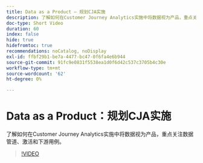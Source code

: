 ```yaml
---
title: Data as a Product — 规划CJA实施
description: 了解如何在Customer Journey Analytics实施中将数据视为产品，重点关注数据管道、激活和下游用例。
doc-type: Short Video
duration: 60
index: false
hide: true
hidefromtoc: true
recommendations: noCatalog, noDisplay
exl-id: ffbf29b1-be7a-4477-bc47-0f6fa4e6b944
source-git-commit: 91fc9e0831f5538ea1d0f6d42c537c3705b4c30e
workflow-type: tm+mt
source-wordcount: '62'
ht-degree: 0%

---
```


# Data as a Product：规划CJA实施

了解如何在Customer Journey Analytics实施中将数据视为产品，重点关注数据管道、激活和下游用例。

<!-- 62_S113_3442460_59_data-as-a-product-planning-your-cja-implementation -->
>[!VIDEO](https://video.tv.adobe.com/v/3458332/?learn=on&enablevpops=true)
